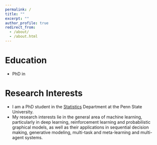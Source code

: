 ```yaml
---
permalink: /
title: ""
excerpt: ""
author_profile: true
redirect_from: 
  - /about/
  - /about.html
---
```



# Education
* PhD in 

# Research Interests
* I am a PhD student in the [Statistics](https://science.psu.edu/stat) Department at the Penn State University.
* My research interests lie in the general area of machine learning, particularly in deep learning, reinforcement learning and probabilistic graphical models, as well as their applications in sequential decision making, generative modeling, multi-task and meta-learning and multi-agent systems.
